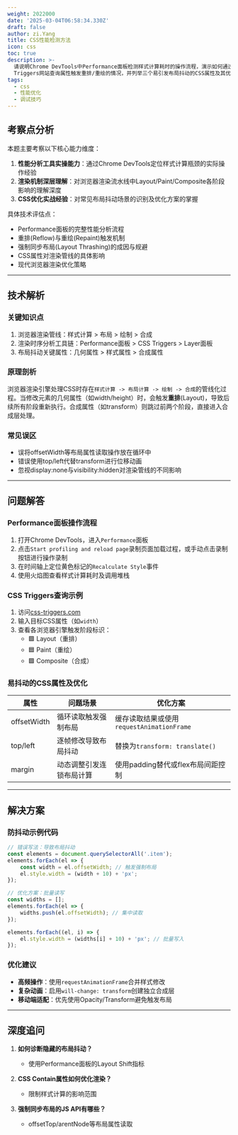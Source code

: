 ```yaml
---
weight: 2022000
date: '2025-03-04T06:58:34.330Z'
draft: false
author: zi.Yang
title: CSS性能检测方法
icon: css
toc: true
description: >-
  请说明Chrome DevTools中Performance面板检测样式计算耗时的操作流程，演示如何通过CSS
  Triggers网站查询属性触发重排/重绘的情况，并列举三个易引发布局抖动的CSS属性及其优化方案。
tags:
  - css
  - 性能优化
  - 调试技巧
---
```


## 考察点分析

本题主要考察以下核心能力维度：

1. **性能分析工具实操能力**：通过Chrome DevTools定位样式计算瓶颈的实际操作经验
2. **渲染机制深层理解**：对浏览器渲染流水线中Layout/Paint/Composite各阶段影响的理解深度
3. **CSS优化实战经验**：对常见布局抖动场景的识别及优化方案的掌握

具体技术评估点：

- Performance面板的完整性能分析流程
- 重排(Reflow)与重绘(Repaint)触发机制
- 强制同步布局(Layout Thrashing)的成因与规避
- CSS属性对渲染管线的具体影响
- 现代浏览器渲染优化策略

---

## 技术解析

### 关键知识点

1. 浏览器渲染管线：样式计算 > 布局 > 绘制 > 合成
2. 渲染时序分析工具链：Performance面板 > CSS Triggers > Layer面板
3. 布局抖动关键属性：几何属性 > 样式属性 > 合成属性

### 原理剖析

浏览器渲染引擎处理CSS时存在`样式计算 -> 布局计算 -> 绘制 -> 合成`的管线化过程。当修改元素的几何属性（如width/height）时，会触发**重排**(Layout)，导致后续所有阶段重新执行。合成属性（如transform）则跳过前两个阶段，直接进入合成层处理。

### 常见误区

- 误将offsetWidth等布局属性读取操作放在循环中
- 错误使用top/left代替transform进行位移动画
- 忽视display:none与visibility:hidden对渲染管线的不同影响

---

## 问题解答

### Performance面板操作流程

1. 打开Chrome DevTools，进入`Performance`面板
2. 点击`Start profiling and reload page`录制页面加载过程，或手动点击录制按钮进行操作录制
3. 在时间轴上定位黄色标记的`Recalculate Style`事件
4. 使用火焰图查看样式计算耗时及调用堆栈

### CSS Triggers查询示例

1. 访问[css-triggers.com](https://csstriggers.com/)
2. 输入目标CSS属性（如`width`）
3. 查看各浏览器引擎触发阶段标识：
   - 🟩 Layout（重排）
   - 🟦 Paint（重绘）
   - 🟪 Composite（合成）

### 易抖动的CSS属性及优化

| 属性        | 问题场景                          | 优化方案                          |
|-------------|---------------------------------|---------------------------------|
| offsetWidth | 循环读取触发强制布局              | 缓存读取结果或使用`requestAnimationFrame` |
| top/left    | 逐帧修改导致布局抖动              | 替换为`transform: translate()`   |
| margin      | 动态调整引发连锁布局计算          | 使用padding替代或flex布局间距控制 |

---

## 解决方案

### 防抖动示例代码

```javascript
// 错误写法：导致布局抖动
const elements = document.querySelectorAll('.item');
elements.forEach(el => {
    const width = el.offsetWidth; // 触发强制布局
    el.style.width = (width + 10) + 'px';
});

// 优化方案：批量读写
const widths = [];
elements.forEach(el => {
    widths.push(el.offsetWidth); // 集中读取
});

elements.forEach((el, i) => {
    el.style.width = (widths[i] + 10) + 'px'; // 批量写入
});
```

### 优化建议

- **高频操作**：使用`requestAnimationFrame`合并样式修改
- **复杂动画**：启用`will-change: transform`创建独立合成层
- **移动端适配**：优先使用Opacity/Transform避免触发布局

---

## 深度追问

1. **如何诊断隐藏的布局抖动？**
   - 使用Performance面板的Layout Shift指标

2. **CSS Contain属性如何优化渲染？**
   - 限制样式计算的影响范围

3. **强制同步布局的JS API有哪些？**
   - offsetTop/arentNode等布局属性读取
